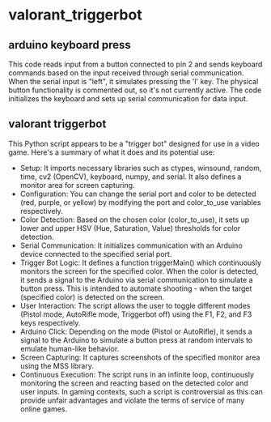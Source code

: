 # valorant_triggerbot

## arduino keyboard press
This code reads input from a button connected to pin 2 and sends keyboard commands based on the input received through serial communication. When the serial input is "left", it simulates pressing the 'l' key. The physical button functionality is commented out, so it's not currently active. 
The code initializes the keyboard and sets up serial communication for data input.

## valorant triggerbot
This Python script appears to be a "trigger bot" designed for use in a video game. Here's a summary of what it does and its potential use:
- Setup: It imports necessary libraries such as ctypes, winsound, random, time, cv2 (OpenCV), keyboard, numpy, and serial. It also defines a monitor area for screen capturing.
- Configuration: You can change the serial port and color to be detected (red, purple, or yellow) by modifying the port and color_to_use variables respectively.
- Color Detection: Based on the chosen color (color_to_use), it sets up lower and upper HSV (Hue, Saturation, Value) thresholds for color detection.
- Serial Communication: It initializes communication with an Arduino device connected to the specified serial port.
- Trigger Bot Logic: It defines a function triggerMain() which continuously monitors the screen for the specified color. When the color is detected, it sends a signal to the Arduino via serial communication to simulate a button press. This is intended to automate shooting - when the target (specified color) is detected on the screen.
- User Interaction: The script allows the user to toggle different modes (Pistol mode, AutoRifle mode, Triggerbot off) using the F1, F2, and F3 keys respectively.
- Arduino Click: Depending on the mode (Pistol or AutoRifle), it sends a signal to the Arduino to simulate a button press at random intervals to emulate human-like behavior.
- Screen Capturing: It captures screenshots of the specified monitor area using the MSS library.
- Continuous Execution: The script runs in an infinite loop, continuously monitoring the screen and reacting based on the detected color and user inputs.
In gaming contexts, such a script is controversial as this can provide unfair advantages and violate the terms of service of many online games.

